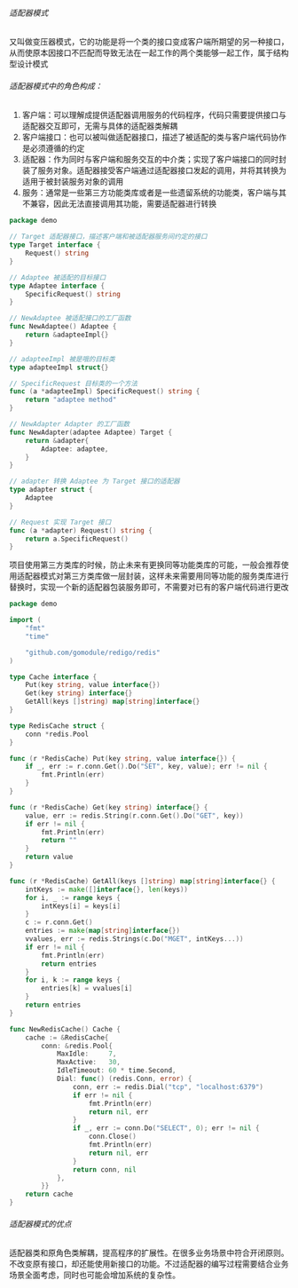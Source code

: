 ###### 适配器模式

又叫做变压器模式，它的功能是将一个类的接口变成客户端所期望的另一种接口，从而使原本因接口不匹配而导致无法在一起工作的两个类能够一起工作，属于结构型设计模式

###### 适配器模式中的角色构成：

1. 客户端：可以理解成提供适配器调用服务的代码程序，代码只需要提供接口与适配器交互即可，无需与具体的适配器类解耦
2. 客户端接口：也可以被叫做适配器接口，描述了被适配的类与客户端代码协作是必须遵循的约定
3. 适配器：作为同时与客户端和服务交互的中介类；实现了客户端接口的同时封装了服务对象。适配器接受客户端通过适配器接口发起的调用，并将其转换为适用于被封装服务对象的调用
4. 服务：通常是一些第三方功能类库或者是一些遗留系统的功能类，客户端与其不兼容，因此无法直接调用其功能，需要适配器进行转换

```go
package demo

// Target 适配器接口，描述客户端和被适配器服务间约定的接口
type Target interface {
	Request() string
}

// Adaptee 被适配的目标接口
type Adaptee interface {
	SpecificRequest() string
}

// NewAdaptee 被适配接口的工厂函数
func NewAdaptee() Adaptee {
	return &adapteeImpl{}
}

// adapteeImpl 被是哦的目标类
type adapteeImpl struct{}

// SpecificRequest 目标类的一个方法
func (a *adapteeImpl) SpecificRequest() string {
	return "adaptee method"
}

// NewAdapter Adapter 的工厂函数
func NewAdapter(adaptee Adaptee) Target {
	return &adapter{
		Adaptee: adaptee,
	}
}

// adapter 转换 Adaptee 为 Target 接口的适配器
type adapter struct {
	Adaptee
}

// Request 实现 Target 接口
func (a *adapter) Request() string {
	return a.SpecificRequest()
}
```

项目使用第三方类库的时候，防止未来有更换同等功能类库的可能，一般会推荐使用适配器模式对第三方类库做一层封装，这样未来需要用同等功能的服务类库进行替换时，实现一个新的适配器包装服务即可，不需要对已有的客户端代码进行更改

```go
package demo

import (
	"fmt"
	"time"

	"github.com/gomodule/redigo/redis"
)

type Cache interface {
	Put(key string, value interface{})
	Get(key string) interface{}
	GetAll(keys []string) map[string]interface{}
}

type RedisCache struct {
	conn *redis.Pool
}

func (r *RedisCache) Put(key string, value interface{}) {
	if _, err := r.conn.Get().Do("SET", key, value); err != nil {
		fmt.Println(err)
	}
}

func (r *RedisCache) Get(key string) interface{} {
	value, err := redis.String(r.conn.Get().Do("GET", key))
	if err != nil {
		fmt.Println(err)
		return ""
	}
	return value
}

func (r *RedisCache) GetAll(keys []string) map[string]interface{} {
	intKeys := make([]interface{}, len(keys))
	for i, _ := range keys {
		intKeys[i] = keys[i]
	}
	c := r.conn.Get()
	entries := make(map[string]interface{})
	vvalues, err := redis.Strings(c.Do("MGET", intKeys...))
	if err != nil {
		fmt.Println(err)
		return entries
	}
	for i, k := range keys {
		entries[k] = vvalues[i]
	}
	return entries
}

func NewRedisCache() Cache {
	cache := &RedisCache{
		conn: &redis.Pool{
			MaxIdle:     7,
			MaxActive:   30,
			IdleTimeout: 60 * time.Second,
			Dial: func() (redis.Conn, error) {
				conn, err := redis.Dial("tcp", "localhost:6379")
				if err != nil {
					fmt.Println(err)
					return nil, err
				}
				if _, err := conn.Do("SELECT", 0); err != nil {
					conn.Close()
					fmt.Println(err)
					return nil, err
				}
				return conn, nil
			},
		}}
	return cache
}
```

###### 适配器模式的优点

适配器类和原角色类解耦，提高程序的扩展性。在很多业务场景中符合开闭原则。不改变原有接口，却还能使用新接口的功能。不过适配器的编写过程需要结合业务场景全面考虑，同时也可能会增加系统的复杂性。





















